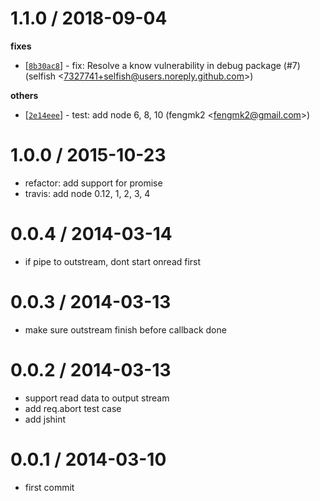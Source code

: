 
1.1.0 / 2018-09-04
==================

**fixes**
  * [[`8b30ac8`](http://github.com/stream-utils/readall/commit/8b30ac8352499cbbbd2c7c6c8d4afb645da227d7)] - fix: Resolve a know vulnerability in debug package (#7) (selfish <<7327741+selfish@users.noreply.github.com>>)

**others**
  * [[`2e14eee`](http://github.com/stream-utils/readall/commit/2e14eeebfe4e25418f91465f1d9d5ebf3337d9bd)] - test: add node 6, 8, 10 (fengmk2 <<fengmk2@gmail.com>>)

1.0.0 / 2015-10-23
==================

 * refactor: add support for promise
 * travis: add node 0.12, 1, 2, 3, 4

0.0.4 / 2014-03-14 
==================

  * if pipe to outstream, dont start onread first

0.0.3 / 2014-03-13 
==================

  * make sure outstream finish before callback done

0.0.2 / 2014-03-13 
==================

  * support read data to output stream
  * add req.abort test case
  * add jshint

0.0.1 / 2014-03-10 
==================

  * first commit
